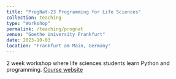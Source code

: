 ```yaml
---
title: "ProgNat-23 Programming for Life Sciences"
collection: teaching
type: "Workshop"
permalink: /teaching/prognat
venue: "Goethe University Frankfurt"
date: 2023-10-03
location: "Frankfurt am Main, Germany"
---
```



2 week workshop where life sciences students learn Python and programming. [Course website](https://www.starkerstart.uni-frankfurt.de/73360195/Programmieren_für_Studierende_in_den_Naturwissenschaften)